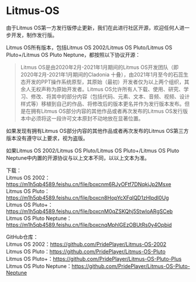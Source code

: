# Litmus-OS

由于Litmus OS第一方发行版停止更新，我们在此进行社区开源，欢迎任何人进一步开发，制作发行版。

Litmus OS所有版本，包括Litmus OS 2002/Litmus OS Pluto/Litmus OS Pluto+/Litmus OS Pluto Neptune，都按照以下协议开源：

> Litmus OS是由2020年2月-2021年1月期间的Litmus OS开发团队（即2020年2月-2021年1月期间的Cladonia 十叠），由2021年1月至今的石蕊生态开发的PPT操作系统原型，其原始（最初）开发者仅为以上两个组织，其余人无权声称为原始开发者。Litmus OS允许所有人下载、使用、研究、学习、修改、将其中的部分内容（包括代码、元素、文本、音频、视频、设计样式等）移植到自己的作品、将修改后的版本更名并作为发行版本发布。但是在拥有Litmus OS部分内容的其他作品或者再次发布的Litmus OS发行版本中必须将这一段许可文本原封不动地放在显著位置。

如果发现有拥有Litmus OS部分内容的其他作品或者再次发布的Litmus OS第三方版本没有遵守以上要求，视为盗版。

如果Litmus OS 2002/Litmus OS Pluto/Litmus OS Pluto+/Litmus OS Pluto Neptune中内置的开源协议与以上文本不同，以以上文本为准。

下载：  
Litmus OS 2002：https://m1h5qb4589.feishu.cn/file/boxcnm6RJyOFtf7DNqkjJp2Msxe   
Litmus OS Pluto：https://m1h5qb4589.feishu.cn/file/boxcn8HopYcXFqlQD1zHlpdI0Ug   
Litmus OS Pluto+：https://m1h5qb4589.feishu.cn/file/boxcnM0qZSKQhj5StwIoARgSCeb   
Litmus OS Pluto Neptune：https://m1h5qb4589.feishu.cn/file/boxcnqMphlGEzOBUtRs0y4Opbid   

GitHub仓库：   
Litmus OS 2002：https://github.com/PridePlayer/Litmus-OS-2002   
Litmus OS Pluto：https://github.com/PridePlayer/Litmus-OS-Pluto   
Litmus OS Pluto+：https://github.com/PridePlayer/Litmus-OS-Pluto-Plus   
Litmus OS Pluto Neptune：https://github.com/PridePlayer/Litmus-OS-Pluto-Neptune   
